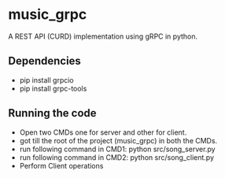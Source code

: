 # music_grpc
A REST API (CURD) implementation using gRPC in python.

## Dependencies
* pip install grpcio
* pip install grpc-tools

## Running the code
* Open two CMDs one for server and other for client.
* got till the root of the project (music_grpc) in both the CMDs.
* run following command in CMD1:  python src/song_server.py 
* run following command in CMD2:  python src/song_client.py 
* Perform Client operations
